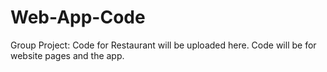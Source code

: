 # Web-App-Code
Group Project: Code for Restaurant will be uploaded here. Code will be for website pages and the app.
